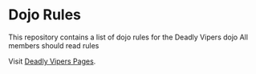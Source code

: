 Dojo Rules
==========

This repository contains a list of dojo rules for the Deadly Vipers dojo
All members should read rules

Visit [Deadly Vipers Pages](https://github.com/deadlyvipers).

